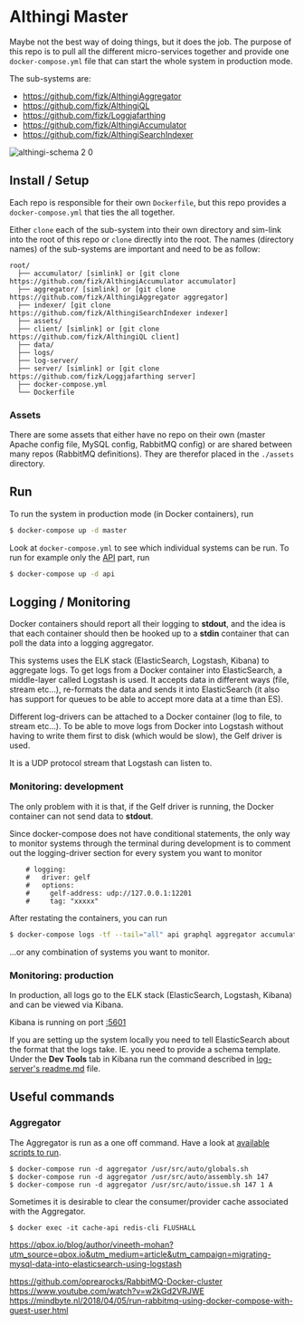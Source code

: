 # Althingi Master

Maybe not the best way of doing things, but it does the job.
The purpose of this repo is to pull all the different micro-services together and provide one `docker-compose.yml` file that can start the whole system in production mode.

The sub-systems are:
* https://github.com/fizk/AlthingiAggregator
* https://github.com/fizk/AlthingiQL
* https://github.com/fizk/Loggjafarthing
* https://github.com/fizk/AlthingiAccumulator
* https://github.com/fizk/AlthingiSearchIndexer

![althingi-schema 2 0](https://user-images.githubusercontent.com/386336/56483409-2c140300-650d-11e9-8f25-b5f65d2e0fd4.png)

## Install / Setup
Each repo is responsible for their own `Dockerfile`, but this repo provides a `docker-compose.yml` that ties the all together.

Either `clone` each of the sub-system into their own directory and sim-link into the root of this repo or `clone` directly into the root. The names (directory names) of the sub-systems are important and need to be as follow:

```
root/
  ├── accumulator/ [simlink] or [git clone https://github.com/fizk/AlthingiAccumulator accumulator]
  ├── aggregator/ [simlink] or [git clone https://github.com/fizk/AlthingiAggregator aggregator]
  ├── indexer/ [git clone https://github.com/fizk/AlthingiSearchIndexer indexer]
  ├── assets/
  ├── client/ [simlink] or [git clone https://github.com/fizk/AlthingiQL client]
  ├── data/
  ├── logs/
  ├── log-server/
  ├── server/ [simlink] or [git clone https://github.com/fizk/Loggjafarthing server]
  ├── docker-compose.yml
  └── Dockerfile
```

### Assets
There are some assets that either have no repo on their own (master Apache config file, MySQL config, RabbitMQ config) or are shared between many repos (RabbitMQ definitions). They are therefor placed in the `./assets` directory.

## Run
To run the system in production mode (in Docker containers), run 

```bash
$ docker-compose up -d master
```

Look at `docker-compose.yml` to see which individual systems can be run. To run for example only the [API](https://github.com/fizk/Loggjafarthing) part, run 

```bash
$ docker-compose up -d api
```

## Logging / Monitoring
Docker containers should report all their logging to **stdout**, and the idea is that each container should then be hooked up to a **stdin** container that can poll the data into a logging aggregator.

This systems uses the ELK stack (ElasticSearch, Logstash, Kibana) to aggregate logs. To get logs from a Docker container into ElasticSearch, a middle-layer called Logstash is used. It accepts data in different ways (file, stream etc...), re-formats the data and sends it into ElasticSearch (it also has support for queues to be able to accept more data at a time than ES).

Different log-drivers can be attached to a Docker container (log to file, to stream etc...). To be able to move logs from Docker into Logstash without having to write them first to disk (which would be slow), the Gelf driver is used. 

It is a UDP protocol stream that Logstash can listen to.

### Monitoring: development

The only problem with it is that, if the Gelf driver is running, the Docker container can not send data to **stdout**.

Since docker-compose does not have conditional statements, the only way to monitor systems through the terminal during development is to comment out the logging-driver section for every system you want to monitor

```
    # logging:
    #   driver: gelf
    #   options:
    #     gelf-address: udp://127.0.0.1:12201
    #     tag: "xxxxx"
```

After restating the containers, you can run 
```bash
$ docker-compose logs -tf --tail="all" api graphql aggregator accumulator
```
...or any combination of systems you want to monitor.

### Monitoring: production
In production, all logs go to the ELK stack (ElasticSearch, Logstash, Kibana) and can be viewed via Kibana.

Kibana is running on port [:5601](http://loggjafarthing.einarvalur.co:5601)

If you are setting up the system locally you need to tell ElasticSearch about the format that the logs take. IE. you need to provide a schema template. Under the **Dev Tools** tab in Kibana run the command described in [log-server's readme.md](https://github.com/fizk/AlthingiMaster/blob/master/log-server/README.md) file.


## Useful commands

### Aggregator
The Aggregator is run as a one off command. Have a look at [available scripts to run](https://github.com/fizk/AlthingiAggregator/tree/master/auto).

```
$ docker-compose run -d aggregator /usr/src/auto/globals.sh
$ docker-compose run -d aggregator /usr/src/auto/assembly.sh 147
$ docker-compose run -d aggregator /usr/src/auto/issue.sh 147 1 A
```

Sometimes it is desirable to clear the consumer/provider cache associated with the Aggregator.

```
$ docker exec -it cache-api redis-cli FLUSHALL
```

https://qbox.io/blog/author/vineeth-mohan?utm_source=qbox.io&utm_medium=article&utm_campaign=migrating-mysql-data-into-elasticsearch-using-logstash


https://github.com/oprearocks/RabbitMQ-Docker-cluster
https://www.youtube.com/watch?v=w2kGd2VRJWE
https://mindbyte.nl/2018/04/05/run-rabbitmq-using-docker-compose-with-guest-user.html
